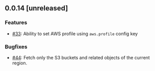 ## 0.0.14 [unreleased]

### Features

- [#33](https://github.com/wallix/awless/issues/33): Ability to set AWS profile using `aws.profile` config key

### Bugfixes

- [#44](https://github.com/wallix/awless/issues/44): Fetch only the S3 buckets and related objects of the current region. 